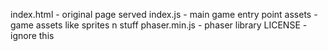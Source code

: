index.html - original page served
index.js - main game entry point
assets - game assets like sprites n stuff
phaser.min.js - phaser library
LICENSE - ignore this
